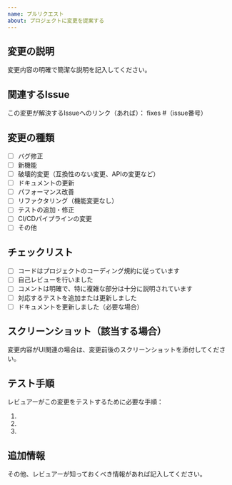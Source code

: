 ```yaml
---
name: プルリクエスト
about: プロジェクトに変更を提案する
---
```


## 変更の説明

変更内容の明確で簡潔な説明を記入してください。

## 関連するIssue

この変更が解決するIssueへのリンク（あれば）：
fixes #（issue番号）

## 変更の種類

- [ ] バグ修正
- [ ] 新機能
- [ ] 破壊的変更（互換性のない変更、APIの変更など）
- [ ] ドキュメントの更新
- [ ] パフォーマンス改善
- [ ] リファクタリング（機能変更なし）
- [ ] テストの追加・修正
- [ ] CI/CDパイプラインの変更
- [ ] その他

## チェックリスト

- [ ] コードはプロジェクトのコーディング規約に従っています
- [ ] 自己レビューを行いました
- [ ] コメントは明確で、特に複雑な部分は十分に説明されています
- [ ] 対応するテストを追加または更新しました
- [ ] ドキュメントを更新しました（必要な場合）

## スクリーンショット（該当する場合）

変更内容がUI関連の場合は、変更前後のスクリーンショットを添付してください。

## テスト手順

レビュアーがこの変更をテストするために必要な手順：

1.
2.
3.

## 追加情報

その他、レビュアーが知っておくべき情報があれば記入してください。
